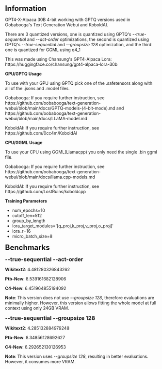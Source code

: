 <p><strong><font size="5">Information</font></strong></p>
GPT4-X-Alpaca 30B 4-bit working with GPTQ versions used in Oobabooga's Text Generation Webui and KoboldAI.
<p>There are 3 quantized versions, one is quantized using GPTQ's <i>--true-sequential</i> and <i>--act-order</i> optimizations, the second is quantized using GPTQ's <i>--true-sequential</i> and <i>--groupsize 128</i> optimization, and the third one is quantized for GGML using q4_1</p>
This was made using Chansung's GPT4-Alpaca Lora: https://huggingface.co/chansung/gpt4-alpaca-lora-30b

<p><strong>GPU/GPTQ Usage</strong></p>
<p>To use with your GPU using GPTQ pick one of the .safetensors along with all of the .jsons and .model files.</p>
<p>Oobabooga: If you require further instruction, see https://github.com/oobabooga/text-generation-webui/blob/main/docs/GPTQ-models-(4-bit-mode).md and https://github.com/oobabooga/text-generation-webui/blob/main/docs/LLaMA-model.md</p>
<p>KoboldAI: If you require further instruction, see https://github.com/0cc4m/KoboldAI</p>

<p><strong>CPU/GGML Usage</strong></p> 
<p>To use your CPU using GGML(Llamacpp) you only need the single .bin ggml file.</p>
<p>Oobabooga: If you require further instruction, see https://github.com/oobabooga/text-generation-webui/blob/main/docs/llama.cpp-models.md</p>
<p>KoboldAI: If you require further instruction, see https://github.com/LostRuins/koboldcpp </p>

<p><strong>Training Parameters</strong></p>
<ul><li>num_epochs=10</li><li>cutoff_len=512</li><li>group_by_length</li><li>lora_target_modules='[q_proj,k_proj,v_proj,o_proj]'</li><li>lora_r=16</li><li>micro_batch_size=8</li></ul>

<p><strong><font size="5">Benchmarks</font></strong></p>

<p><strong><font size="4">--true-sequential --act-order</font></strong></p>

<strong>Wikitext2</strong>: 4.481280326843262

<strong>Ptb-New</strong>: 8.539161682128906

<strong>C4-New</strong>: 6.451964855194092

<strong>Note</strong>: This version does not use <i>--groupsize 128</i>, therefore evaluations are minimally higher. However, this version allows fitting the whole model at full context using only 24GB VRAM.

<p><strong><font size="4">--true-sequential --groupsize 128</font></strong></p>

<strong>Wikitext2</strong>: 4.285132884979248

<strong>Ptb-New</strong>: 8.34856128692627

<strong>C4-New</strong>: 6.292652130126953

<strong>Note</strong>: This version uses <i>--groupsize 128</i>, resulting in better evaluations. However, it consumes more VRAM.